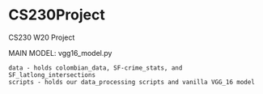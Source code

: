 # CS230Project
CS230 W20 Project

MAIN MODEL: vgg16_model.py
	

	data - holds colombian_data, SF-crime_stats, and SF_latlong_intersections
	scripts - holds our data_processing scripts and vanilla VGG_16 model
